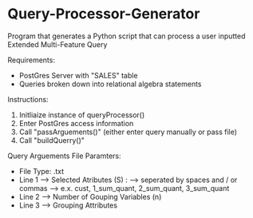 # Query-Processor-Generator
Program that generates a Python script that can process a user inputted Extended Multi-Feature Query


Requirements:

- PostGres Server with "SALES" table
- Queries broken down into relational algebra statements

Instructions:

1) Initliaize instance of queryProcessor()
2) Enter PostGres access information
3) Call "passArguements()" (either enter query manually or pass file)
4) Call "buildQuerry()"



Query Arguements File Paramters:

- File Type: .txt
- Line 1 --> Selected Atributes (S) : 
         --> seperated by spaces and / or commas
         --> e.x. cust, 1_sum_quant, 2_sum_quant, 3_sum_quant
- Line 2 --> Number of Gouping Variables (n)
- Line 3 --> Grouping Attributes
